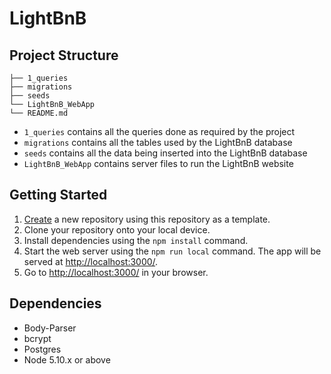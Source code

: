 # LightBnB

## Project Structure

```
├── 1_queries
├── migrations
├── seeds
└── LightBnB_WebApp
└── README.md

```

* `1_queries` contains all the queries done as required by the project
* `migrations` contains all the tables used by the LightBnB database
* `seeds` contains all the data being inserted into the LightBnB database
* `LightBnB_WebApp` contains server files to run the LightBnB website

## Getting Started

1. [Create](https://docs.github.com/en/repositories/creating-and-managing-repositories/creating-a-repository-from-a-template) a new repository using this repository as a template.
2. Clone your repository onto your local device.
3. Install dependencies using the `npm install` command.
3. Start the web server using the `npm run local` command. The app will be served at <http://localhost:3000/>.
4. Go to <http://localhost:3000/> in your browser.

## Dependencies

- Body-Parser
- bcrypt
- Postgres
- Node 5.10.x or above
